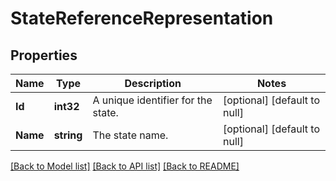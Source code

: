 # StateReferenceRepresentation

## Properties
Name | Type | Description | Notes
------------ | ------------- | ------------- | -------------
**Id** | **int32** | A unique identifier for the state. | [optional] [default to null]
**Name** | **string** | The state name. | [optional] [default to null]

[[Back to Model list]](../README.md#documentation-for-models) [[Back to API list]](../README.md#documentation-for-api-endpoints) [[Back to README]](../README.md)


